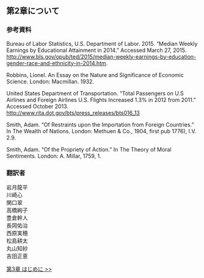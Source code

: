 ## 第2章について

### 参考資料

Bureau of Labor Statistics, U.S. Department of Labor. 2015. “Median Weekly Earnings by Educational Attainment in 2014.” Accessed March 27, 2015. http://www.bls.gov/opub/ted/2015/median-weekly-earnings-by-education-gender-race-and-ethnicity-in-2014.htm.

Robbins, Lionel. An Essay on the Nature and Significance of Economic Science. London: Macmillan. 1932.

United States Department of Transportation. “Total Passengers on U.S Airlines and Foreign Airlines U.S. Flights Increased 1.3% in 2012 from 2011.” Accessed October 2013. http://www.rita.dot.gov/bts/press_releases/bts016_13

Smith, Adam. “Of Restraints upon the Importation from Foreign Countries.” In The Wealth of Nations. London: Methuen & Co., 1904, first pub 1776), I.V. 2.9.

Smith, Adam. “Of the Propriety of Action.” In The Theory of Moral Sentiments. London: A. Millar, 1759, 1.

### 翻訳者
岩月龍平
<br>川崎心
<br>関口翠
<br>高橋絢子
<br>豊倉幹人
<br>長岡佑治
<br>西原実穂
<br>松島耕太
<br>丸山知紗
<br>吉田正恵

[第3章 はじめに >>](../chapter_3/Introduction)